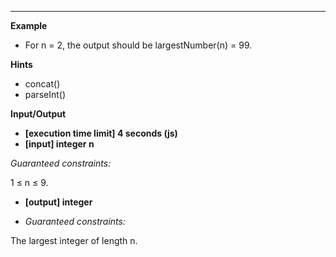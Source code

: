 ---

**Example**

- For n = 2, the output should be
largestNumber(n) = 99.

**Hints**
-   concat()
-   parseInt()

**Input/Output**

- **[execution time limit] 4 seconds (js)**
- **[input] integer n**

*Guaranteed constraints:*

1 ≤ n ≤ 9.

- **[output] integer**

- *Guaranteed constraints:*

The largest integer of length n.
